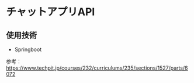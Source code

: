 # チャットアプリAPI

## 使用技術
- Springboot

参考：https://www.techpit.jp/courses/232/curriculums/235/sections/1527/parts/6072
